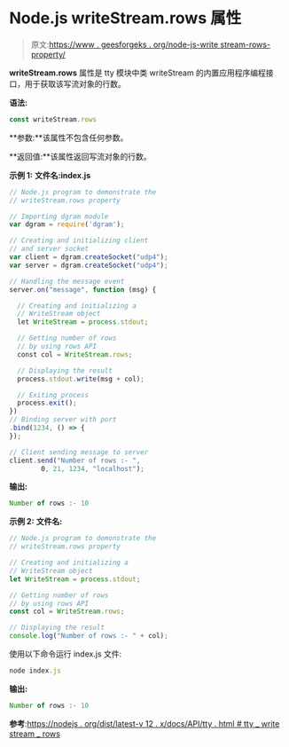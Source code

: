 # Node.js writeStream.rows 属性

> 原文:[https://www . geesforgeks . org/node-js-write stream-rows-property/](https://www.geeksforgeeks.org/node-js-writestream-rows-property/)

**writeStream.rows** 属性是 tty 模块中类 writeStream 的内置应用程序编程接口，用于获取该写流对象的行数。

**语法:**

```js
const writeStream.rows
```

**参数:**该属性不包含任何参数。

**返回值:**该属性返回写流对象的行数。

**示例 1:** **文件名:index.js**

```js
// Node.js program to demonstrate the
// writeStream.rows property

// Importing dgram module
var dgram = require('dgram');

// Creating and initializing client
// and server socket
var client = dgram.createSocket("udp4");
var server = dgram.createSocket("udp4");

// Handling the message event
server.on("message", function (msg) {

  // Creating and initializing a
  // WriteStream object
  let WriteStream = process.stdout;

  // Getting number of rows
  // by using rows API
  const col = WriteStream.rows;

  // Displaying the result
  process.stdout.write(msg + col);

  // Exiting process
  process.exit();
})
// Binding server with port
.bind(1234, () => {
});

// Client sending message to server
client.send("Number of rows :- ",
        0, 21, 1234, "localhost");
```

**输出:**

```js
Number of rows :- 10

```

**示例 2:** **文件名:**

```js
// Node.js program to demonstrate the
// writeStream.rows property

// Creating and initializing a
// WriteStream object
let WriteStream = process.stdout;

// Getting number of rows
// by using rows API
const col = WriteStream.rows;

// Displaying the result
console.log("Number of rows :- " + col);
```

使用以下命令运行 index.js 文件:

```js
node index.js
```

**输出:**

```js
Number of rows :- 10

```

**参考**:[https://nodejs . org/dist/latest-v 12 . x/docs/API/tty . html # tty _ write stream _ rows](https://nodejs.org/dist/latest-v12.x/docs/api/tty.html#tty_writestream_rows)
